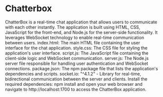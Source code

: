 # Chatterbox
ChatterBox is a real-time chat application that allows users to communicate with each other instantly. 
The application is built using HTML, CSS, JavaScript for the front-end, and Node.js for the server-side functionality. 
It leverages WebSocket technology to enable real-time communication between users.
index.html: The main HTML file containing the user interface for the chat application.
style.css: The CSS file for styling the application's user interface.
script.js: The JavaScript file containing the client-side logic and WebSocket communication.
server.js: The Node.js server file responsible for handling user authentication and WebSocket connections.
package.json: The npm package file that lists the application's dependencies and scripts.
socket.io: "^4.1.2" - Library for real-time, bidirectional communication between the server and clients.
Install the required dependencies: npm install and open your web browser and navigate to http://localhost:1700 to access the ChatterBox application.

